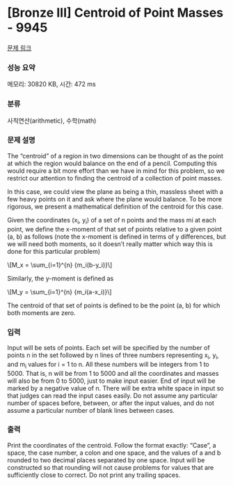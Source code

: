 # [Bronze III] Centroid of Point Masses - 9945 

[문제 링크](https://www.acmicpc.net/problem/9945) 

### 성능 요약

메모리: 30820 KB, 시간: 472 ms

### 분류

사칙연산(arithmetic), 수학(math)

### 문제 설명

<p>The “centroid” of a region in two dimensions can be thought of as the point at which the region would balance on the end of a pencil. Computing this would require a bit more effort than we have in mind for this problem, so we restrict our attention to finding the centroid of a collection of point masses.</p>

<p>In this case, we could view the plane as being a thin, massless sheet with a few heavy points on it and ask where the plane would balance. To be more rigorous, we present a mathematical definition of the centroid for this case.</p>

<p>Given the coordinates (x<sub>i</sub>, y<sub>i</sub>) of a set of n points and the mass mi at each point, we define the x-moment of that set of points relative to a given point (a, b) as follows (note the x-moment is defined in terms of y differences, but we will need both moments, so it doesn’t really matter which way this is done for this particular problem)</p>

<p>\[M_x = \sum_{i=1}^{n} {m_i(b-y_i)}\]</p>

<p>Similarly, the y-moment is defined as</p>

<p>\[M_y = \sum_{i=1}^{n} {m_i(a-x_i)}\]</p>

<p>The centroid of that set of points is defined to be the point (a, b) for which both moments are zero.</p>

### 입력 

 <p>Input will be sets of points. Each set will be specified by the number of points n in the set followed by n lines of three numbers representing x<sub>i</sub>, y<sub>i</sub>, and m<sub>i</sub> values for i = 1 to n. All these numbers will be integers from 1 to 5000. That is, n will be from 1 to 5000 and all the coordinates and masses will also be from 0 to 5000, just to make input easier. End of input will be marked by a negative value of n. There will be extra white space in input so that judges can read the input cases easily. Do not assume any particular number of spaces before, between, or after the input values, and do not assume a particular number of blank lines between cases.</p>

### 출력 

 <p>Print the coordinates of the centroid. Follow the format exactly: “Case”, a space, the case number, a colon and one space, and the values of a and b rounded to two decimal places separated by one space. Input will be constructed so that rounding will not cause problems for values that are sufficiently close to correct. Do not print any trailing spaces.</p>

